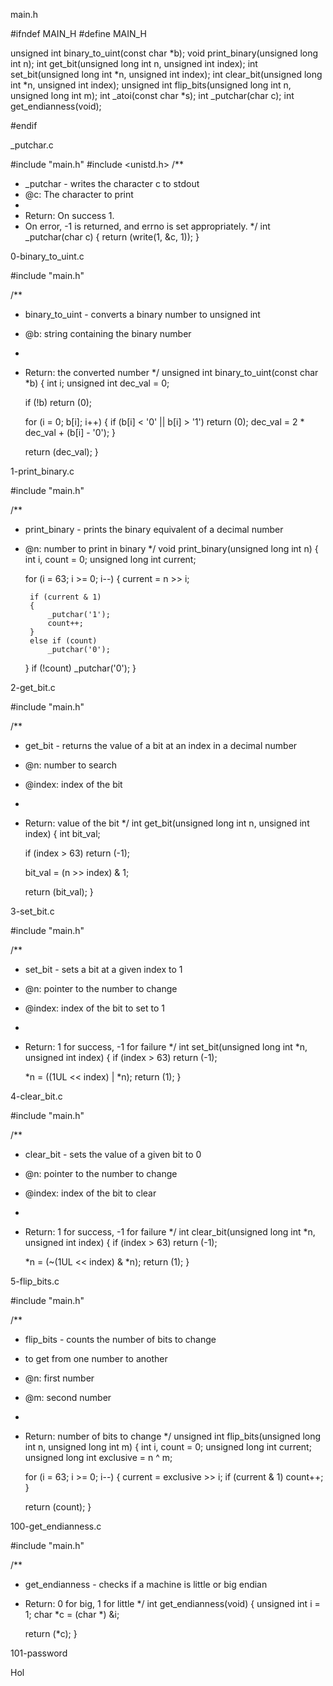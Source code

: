 main.h

#ifndef MAIN_H
#define MAIN_H

unsigned int binary_to_uint(const char *b);
void print_binary(unsigned long int n);
int get_bit(unsigned long int n, unsigned int index);
int set_bit(unsigned long int *n, unsigned int index);
int clear_bit(unsigned long int *n, unsigned int index);
unsigned int flip_bits(unsigned long int n, unsigned long int m);
int _atoi(const char *s);
int _putchar(char c);
int get_endianness(void);

#endif
























_putchar.c

#include "main.h"
#include <unistd.h>
/**
 * _putchar - writes the character c to stdout
 * @c: The character to print
 *
 * Return: On success 1.
 * On error, -1 is returned, and errno is set appropriately.
 */
int _putchar(char c)
{
	return (write(1, &c, 1));
}

























0-binary_to_uint.c

#include "main.h"

/**
 * binary_to_uint - converts a binary number to unsigned int
 * @b: string containing the binary number
 *
 * Return: the converted number
 */
unsigned int binary_to_uint(const char *b)
{
	int i;
	unsigned int dec_val = 0;

	if (!b)
		return (0);

	for (i = 0; b[i]; i++)
	{
		if (b[i] < '0' || b[i] > '1')
			return (0);
		dec_val = 2 * dec_val + (b[i] - '0');
	}

	return (dec_val);
}













1-print_binary.c

#include "main.h"

/**
 * print_binary - prints the binary equivalent of a decimal number
 * @n: number to print in binary
 */
void print_binary(unsigned long int n)
{
	int i, count = 0;
	unsigned long int current;

	for (i = 63; i >= 0; i--)
	{
		current = n >> i;

		if (current & 1)
		{
			_putchar('1');
			count++;
		}
		else if (count)
			_putchar('0');
	}
	if (!count)
		_putchar('0');
}












2-get_bit.c

#include "main.h"

/**
 * get_bit - returns the value of a bit at an index in a decimal number
 * @n: number to search
 * @index: index of the bit
 *
 * Return: value of the bit
 */
int get_bit(unsigned long int n, unsigned int index)
{
	int bit_val;

	if (index > 63)
		return (-1);

	bit_val = (n >> index) & 1;

	return (bit_val);
}


















3-set_bit.c

#include "main.h"

/**
 * set_bit - sets a bit at a given index to 1
 * @n: pointer to the number to change
 * @index: index of the bit to set to 1
 *
 * Return: 1 for success, -1 for failure
 */
int set_bit(unsigned long int *n, unsigned int index)
{
	if (index > 63)
		return (-1);

	*n = ((1UL << index) | *n);
	return (1);
}





















4-clear_bit.c

#include "main.h"

/**
 * clear_bit - sets the value of a given bit to 0
 * @n: pointer to the number to change
 * @index: index of the bit to clear
 *
 * Return: 1 for success, -1 for failure
 */
int clear_bit(unsigned long int *n, unsigned int index)
{
	if (index > 63)
		return (-1);

	*n = (~(1UL << index) & *n);
	return (1);
}





















5-flip_bits.c

#include "main.h"

/**
 * flip_bits - counts the number of bits to change
 * to get from one number to another
 * @n: first number
 * @m: second number
 *
 * Return: number of bits to change
 */
unsigned int flip_bits(unsigned long int n, unsigned long int m)
{
	int i, count = 0;
	unsigned long int current;
	unsigned long int exclusive = n ^ m;

	for (i = 63; i >= 0; i--)
	{
		current = exclusive >> i;
		if (current & 1)
			count++;
	}

	return (count);
}













100-get_endianness.c

#include "main.h"

/**
 * get_endianness - checks if a machine is little or big endian
 * Return: 0 for big, 1 for little
 */
int get_endianness(void)
{
	unsigned int i = 1;
	char *c = (char *) &i;

	return (*c);
}

























101-password

Hol




















